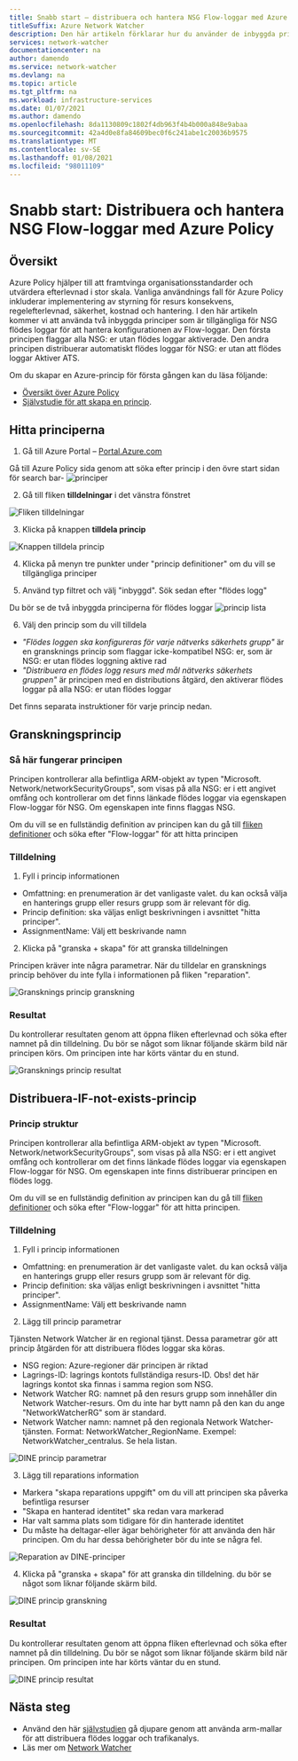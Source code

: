 ```yaml
---
title: Snabb start – distribuera och hantera NSG Flow-loggar med Azure Policy
titleSuffix: Azure Network Watcher
description: Den här artikeln förklarar hur du använder de inbyggda principerna för att hantera distributionen av NSG Flow-loggar
services: network-watcher
documentationcenter: na
author: damendo
ms.service: network-watcher
ms.devlang: na
ms.topic: article
ms.tgt_pltfrm: na
ms.workload: infrastructure-services
ms.date: 01/07/2021
ms.author: damendo
ms.openlocfilehash: 8da1130809c1802f4db963f4b4b000a848e9abaa
ms.sourcegitcommit: 42a4d0e8fa84609bec0f6c241abe1c20036b9575
ms.translationtype: MT
ms.contentlocale: sv-SE
ms.lasthandoff: 01/08/2021
ms.locfileid: "98011109"
---
```

# <a name="quickstart-deploy-and-manage-nsg-flow-logs-using-azure-policy"></a>Snabb start: Distribuera och hantera NSG Flow-loggar med Azure Policy 

## <a name="overview"></a>Översikt
Azure Policy hjälper till att framtvinga organisationsstandarder och utvärdera efterlevnad i stor skala. Vanliga användnings fall för Azure Policy inkluderar implementering av styrning för resurs konsekvens, regelefterlevnad, säkerhet, kostnad och hantering. I den här artikeln kommer vi att använda två inbyggda principer som är tillgängliga för NSG flödes loggar för att hantera konfigurationen av Flow-loggar. Den första principen flaggar alla NSG: er utan flödes loggar aktiverade. Den andra principen distribuerar automatiskt flödes loggar för NSG: er utan att flödes loggar Aktiver ATS. 

Om du skapar en Azure-princip för första gången kan du läsa följande: 
- [Översikt över Azure Policy](../governance/policy/overview.md) 
- [Självstudie för att skapa en princip](../governance/policy/assign-policy-portal.md#create-a-policy-assignment).


## <a name="locate-the-policies"></a>Hitta principerna
1. Gå till Azure Portal – [Portal.Azure.com](https://portal.azure.com) 

Gå till Azure Policy sida genom att söka efter princip i den övre start sidan för search bar- ![ principer](./media/network-watcher-builtin-policy/1_policy-search.png)

2. Gå till fliken **tilldelningar** i det vänstra fönstret

![Fliken tilldelningar](./media/network-watcher-builtin-policy/2_assignments-tab.png)

3. Klicka på knappen **tilldela princip** 

![Knappen tilldela princip](./media/network-watcher-builtin-policy/3_assign-policy-button.png)

4. Klicka på menyn tre punkter under "princip definitioner" om du vill se tillgängliga principer

5. Använd typ filtret och välj "inbyggd". Sök sedan efter "flödes logg"

Du bör se de två inbyggda principerna för flödes loggar ![ princip lista](./media/network-watcher-builtin-policy/4_filter-for-flow-log-policies.png)

6. Välj den princip som du vill tilldela

- *"Flödes loggen ska konfigureras för varje nätverks säkerhets grupp"* är en gransknings princip som flaggar icke-kompatibel NSG: er, som är NSG: er utan flödes loggning aktive rad
- *"Distribuera en flödes logg resurs med mål nätverks säkerhets gruppen"* är principen med en distributions åtgärd, den aktiverar flödes loggar på alla NSG: er utan flödes loggar

Det finns separata instruktioner för varje princip nedan.  

## <a name="audit-policy"></a>Granskningsprincip 

### <a name="how-the-policy-works"></a>Så här fungerar principen

Principen kontrollerar alla befintliga ARM-objekt av typen "Microsoft. Network/networkSecurityGroups", som visas på alla NSG: er i ett angivet omfång och kontrollerar om det finns länkade flödes loggar via egenskapen Flow-loggar för NSG. Om egenskapen inte finns flaggas NSG.

Om du vill se en fullständig definition av principen kan du gå till [fliken definitioner](https://ms.portal.azure.com/#blade/Microsoft_Azure_Policy/PolicyMenuBlade/Definitions) och söka efter "Flow-loggar" för att hitta principen

### <a name="assignment"></a>Tilldelning

1. Fyll i princip informationen

- Omfattning: en prenumeration är det vanligaste valet. du kan också välja en hanterings grupp eller resurs grupp som är relevant för dig.  
- Princip definition: ska väljas enligt beskrivningen i avsnittet "hitta principer".
- AssignmentName: Välj ett beskrivande namn 

2. Klicka på "granska + skapa" för att granska tilldelningen

Principen kräver inte några parametrar. När du tilldelar en gransknings princip behöver du inte fylla i informationen på fliken "reparation".  

![Gransknings princip granskning](./media/network-watcher-builtin-policy/5_1_audit-policy-review.png)

### <a name="results"></a>Resultat

Du kontrollerar resultaten genom att öppna fliken efterlevnad och söka efter namnet på din tilldelning.
Du bör se något som liknar följande skärm bild när principen körs. Om principen inte har körts väntar du en stund. 

![Gransknings princip resultat](./media/network-watcher-builtin-policy/7_1_audit-policy-results.png)

## <a name="deploy-if-not-exists-policy"></a>Distribuera-IF-not-exists-princip 

### <a name="policy-structure"></a>Princip struktur

Principen kontrollerar alla befintliga ARM-objekt av typen "Microsoft. Network/networkSecurityGroups", som visas på alla NSG: er i ett angivet omfång och kontrollerar om det finns länkade flödes loggar via egenskapen Flow-loggar för NSG. Om egenskapen inte finns distribuerar principen en flödes logg. 

Om du vill se en fullständig definition av principen kan du gå till [fliken definitioner](https://ms.portal.azure.com/#blade/Microsoft_Azure_Policy/PolicyMenuBlade/Definitions) och söka efter "Flow-loggar" för att hitta principen. 

### <a name="assignment"></a>Tilldelning

1. Fyll i princip informationen

- Omfattning: en prenumeration är det vanligaste valet. du kan också välja en hanterings grupp eller resurs grupp som är relevant för dig.  
- Princip definition: ska väljas enligt beskrivningen i avsnittet "hitta principer".
- AssignmentName: Välj ett beskrivande namn 

2. Lägg till princip parametrar 

Tjänsten Network Watcher är en regional tjänst. Dessa parametrar gör att princip åtgärden för att distribuera flödes loggar ska köras. 
- NSG region: Azure-regioner där principen är riktad
- Lagrings-ID: lagrings kontots fullständiga resurs-ID. Obs! det här lagrings kontot ska finnas i samma region som NSG. 
- Network Watcher RG: namnet på den resurs grupp som innehåller din Network Watcher-resurs. Om du inte har bytt namn på den kan du ange "NetworkWatcherRG" som är standard.
- Network Watcher namn: namnet på den regionala Network Watcher-tjänsten. Format: NetworkWatcher_RegionName. Exempel: NetworkWatcher_centralus. Se hela listan.

![DINE princip parametrar](./media/network-watcher-builtin-policy/5_2_1_dine-policy-details-alt.png)

3. Lägg till reparations information

- Markera "skapa reparations uppgift" om du vill att principen ska påverka befintliga resurser 
- "Skapa en hanterad identitet" ska redan vara markerad
- Har valt samma plats som tidigare för din hanterade identitet 
- Du måste ha deltagar-eller ägar behörigheter för att använda den här principen. Om du har dessa behörigheter bör du inte se några fel.

![Reparation av DINE-principer](./media/network-watcher-builtin-policy/5_2_2_dine-remediation.png) 

4. Klicka på "granska + skapa" för att granska din tilldelning. du bör se något som liknar följande skärm bild.

![DINE princip granskning](./media/network-watcher-builtin-policy/5_2_3_dine-review.png) 


### <a name="results"></a>Resultat

Du kontrollerar resultaten genom att öppna fliken efterlevnad och söka efter namnet på din tilldelning.
Du bör se något som liknar följande skärm bild när principen. Om principen inte har körts väntar du en stund.

![DINE princip resultat](./media/network-watcher-builtin-policy/7_2_dine-policy-results.png)  


## <a name="next-steps"></a>Nästa steg 

-   Använd den här [självstudien](./quickstart-configure-network-security-group-flow-logs-from-arm-template.md) gå djupare genom att använda arm-mallar för att distribuera flödes loggar och trafikanalys.
-   Läs mer om [Network Watcher](./index.yml)